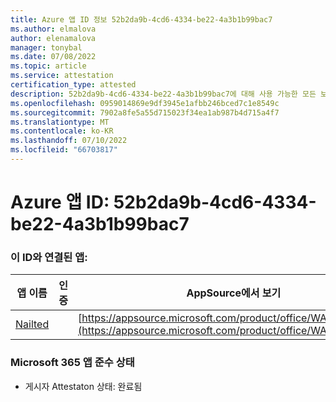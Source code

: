 ```yaml
---
title: Azure 앱 ID 정보 52b2da9b-4cd6-4334-be22-4a3b1b99bac7
ms.author: elmalova
author: elenamalova
manager: tonybal
ms.date: 07/08/2022
ms.topic: article
ms.service: attestation
certification_type: attested
description: 52b2da9b-4cd6-4334-be22-4a3b1b99bac7에 대해 사용 가능한 모든 보안 및 규정 준수 정보입니다.
ms.openlocfilehash: 0959014869e9df3945e1afbb246bced7c1e8549c
ms.sourcegitcommit: 7902a8fe5a55d715023f34ea1ab987b4d715a4f7
ms.translationtype: MT
ms.contentlocale: ko-KR
ms.lasthandoff: 07/10/2022
ms.locfileid: "66703817"
---
```

# <a name="azure-app-id-52b2da9b-4cd6-4334-be22-4a3b1b99bac7"></a>Azure 앱 ID: 52b2da9b-4cd6-4334-be22-4a3b1b99bac7


### <a name="apps-associated-with-this-id"></a>이 ID와 연결된 앱:
| **앱 이름** | **인증** | **AppSource에서 보기** |
|--------------|---------------|-----------------------|
| [Nailted](../forward/WA200003375.md) |  | [https://appsource.microsoft.com/product/office/WA200003375](https://appsource.microsoft.com/product/office/WA200003375) |

### <a name="microsoft-365-app-compliance-status"></a>Microsoft 365 앱 준수 상태
- 게시자 Attestaton 상태: 완료됨
